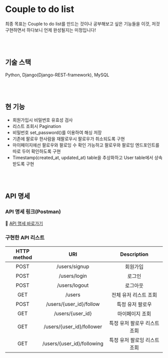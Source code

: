 # Couple to do list
최종 목표는 Couple to do list를 만드는 것이나 공부해보고 싶은 기능들을 이것, 저것 구현하면서 하다보니 언제 완성될지는 미정입니다!

<br/> 
<br/> 

## 기술 스택
Python, Django(Django-REST-framework), MySQL

<br/> 
<br/> 

## 현 기능
- 회원가입시 비밀번호 유효성 검사
- 리스트 조회시 Pagination
- 비밀번호 set_password()를 이용하여 해싱 저장
- 기존에 팔로우 한사람을 재팔로우시 팔로우가 취소되도록 구현
- 마이페이지에선 팔로우와 팔로잉 수 확인 가능하고 팔로우와 팔로잉 엔드포인트를 따로 두어 확인하도록 구현
- Timestamp(created_at, updated_at) table을 추상화하고 User table에서 상속받도록 구현 

<br/> 
<br/> 

## API 명세
### API 명세 링크(Postman)
🔗 [API 명세 바로가기](https://documenter.getpostman.com/view/16450829/UUxxgUAt)

### 구현한 API 리스트


|HTTP method|URI|Description|
|:-:|:-:|:-:|
|POST|/users/signup|회원가입|
|POST|/users/login|로그인|
|POST|/users/logout|로그아웃|
|GET|/users|전체 유저 리스트 조회|
|POST|/users/{user_id}/follow|특정 유저 팔로우|
|GET|/users/{user_id}|마이페이지 조회|
|GET|/users/{user_id}/follower|특정 유저 팔로우 리스트 조회|
|GET|/users/{user_id}/following|특정 유저 팔로잉 리스트 조회|

<br/> 
<br/> 

